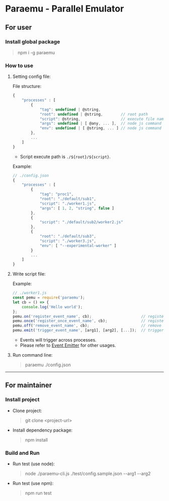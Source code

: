 # Paraemu - Parallel Emulator #

## For user ##

### Install global package ###

> npm i -g paraemu

### How to use ###

1. Setting config file:

    File structure:
    ```javascript
    {
        "processes" : [
            {
                "tag": undefined | @string,
                "root": undefined | @string,        // root path
                "script": @string,                  // execute file name
                "args": undefined | [ @any, ... ],  // node js command line arguments
                "env": undefined | [ @string, ... ] // node js command line options
            },
            ...
        ]
    }
    ```

    * Script execute path is `./${root}/${script}`.

    Example:
    ```javascript
    // ./config.json
    {
        "processes" : [
            {
                "tag": "proc1",
                "root": "./default/sub1",
                "script": "./worker1.js",
                "args": [ 1, 2, "string", false ]
            },
            {
                "script": "./default/sub2/worker2.js"
            },
            {
                "root": "./default/sub3",
                "script": "./worker3.js",
                "env": [ "--experimental-worker" ]
            }
            ...
        ]
    }
    ```

2. Write script file:

    Example:
    ```javascript
    // ./worker1.js
    const pemu = require('paraemu');
    let cb = () => {
        console.log('Hello world');
    };
    pemu.on('register_event_name', cb);                      // register event
    pemu.once('register_once_event_name', cb);               // register event once
    pemu.off('remove_event_name', cb);                       // remove event
    pemu.emit('trigger_event_name', [arg1], [arg2], [...]);  // trigger event
    ```

    * Events will trigger across processes.
    * Please refer to [Event Emitter](https://nodejs.org/api/events.html) for other usages.

3. Run command line:
    > paraemu ./config.json

---

## For maintainer ##

### Install project ###

* Clone project:
    > git clone \<project-url\>

* Install dependency package:
    > npm install

### Build and Run ###

* Run test (use node):
    > node ./paraemu-cli.js ./test/config.sample.json --arg1 --arg2

* Run test (use npm):
    > npm run test
